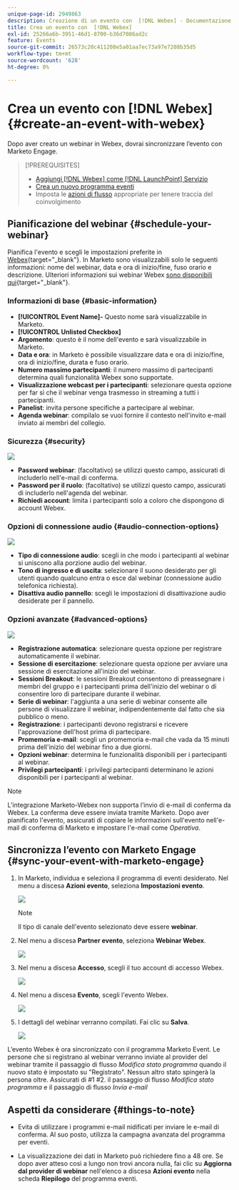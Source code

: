 ```yaml
---
unique-page-id: 2949863
description: Creazione di un evento con  [!DNL Webex] - Documentazione di Marketo - Documentazione del prodotto
title: Crea un evento con  [!DNL Webex]
exl-id: 25266a6b-3951-46d1-8700-b36d7086ad2c
feature: Events
source-git-commit: 26573c20c411208e5a01aa7ec73a97e7208b35d5
workflow-type: tm+mt
source-wordcount: '628'
ht-degree: 0%

---
```


# Crea un evento con [!DNL Webex] {#create-an-event-with-webex}

Dopo aver creato un webinar in Webex, dovrai sincronizzare l’evento con Marketo Engage.

>[!PREREQUISITES]
>
>* [Aggiungi [!DNL Webex] come  [!DNL LaunchPoint] Servizio](/help/marketo/product-docs/administration/additional-integrations/add-webex-as-a-launchpoint-service.md)
>* [Crea un nuovo programma eventi](/help/marketo/product-docs/demand-generation/events/understanding-events/create-a-new-event-program.md)
>* Imposta le [azioni di flusso](/help/marketo/product-docs/core-marketo-concepts/smart-campaigns/flow-actions/add-a-flow-step-to-a-smart-campaign.md) appropriate per tenere traccia del coinvolgimento

## Pianificazione del webinar {#schedule-your-webinar}

Pianifica l&#39;evento e scegli le impostazioni preferite in [Webex](https://www.webex.com/){target="_blank"}. In Marketo sono visualizzabili solo le seguenti informazioni: nome del webinar, data e ora di inizio/fine, fuso orario e descrizione. Ulteriori informazioni sui webinar Webex [sono disponibili qui](https://help.webex.com/en-us/landing/ld-7srxjs-WebexWebinars/Webex-Webinars){target="_blank"}.

### Informazioni di base {#basic-information}

* **[!UICONTROL Event Name]-** Questo nome sarà visualizzabile in Marketo.
* **[!UICONTROL Unlisted Checkbox]**
* **Argomento**: questo è il nome dell&#39;evento e sarà visualizzabile in Marketo.
* **Data e ora**: in Marketo è possibile visualizzare data e ora di inizio/fine, ora di inizio/fine, durata e fuso orario.
* **Numero massimo partecipanti**: il numero massimo di partecipanti determina quali funzionalità Webex sono supportate.
* **Visualizzazione webcast per i partecipanti**: selezionare questa opzione per far sì che il webinar venga trasmesso in streaming a tutti i partecipanti.
* **Panelist**: invita persone specifiche a partecipare al webinar.
* **Agenda webinar**: compilalo se vuoi fornire il contesto nell&#39;invito e-mail inviato ai membri del collegio.

### Sicurezza {#security}

![](assets/create-an-event-with-webex-2.png)

* **Password webinar**: (facoltativo) se utilizzi questo campo, assicurati di includerlo nell&#39;e-mail di conferma.
* **Password per il ruolo**: (facoltativo) se utilizzi questo campo, assicurati di includerlo nell&#39;agenda del webinar.
* **Richiedi account**: limita i partecipanti solo a coloro che dispongono di account Webex.

### Opzioni di connessione audio {#audio-connection-options}

![](assets/create-an-event-with-webex-3.png)

* **Tipo di connessione audio**: scegli in che modo i partecipanti al webinar si uniscono alla porzione audio del webinar.
* **Tono di ingresso e di uscita**: selezionare il suono desiderato per gli utenti quando qualcuno entra o esce dal webinar (connessione audio telefonica richiesta).
* **Disattiva audio pannello**: scegli le impostazioni di disattivazione audio desiderate per il pannello.

### Opzioni avanzate {#advanced-options}

![](assets/create-an-event-with-webex-4.png)

* **Registrazione automatica**: selezionare questa opzione per registrare automaticamente il webinar.
* **Sessione di esercitazione**: selezionare questa opzione per avviare una sessione di esercitazione all&#39;inizio del webinar.
* **Sessioni Breakout**: le sessioni Breakout consentono di preassegnare i membri del gruppo e i partecipanti prima dell&#39;inizio del webinar o di consentire loro di partecipare durante il webinar.
* **Serie di webinar**: l&#39;aggiunta a una serie di webinar consente alle persone di visualizzare il webinar, indipendentemente dal fatto che sia pubblico o meno.
* **Registrazione**: i partecipanti devono registrarsi e ricevere l&#39;approvazione dell&#39;host prima di partecipare.
* **Promemoria e-mail**: scegli un promemoria e-mail che vada da 15 minuti prima dell&#39;inizio del webinar fino a due giorni.
* **Opzioni webinar**: determina le funzionalità disponibili per i partecipanti al webinar.
* **Privilegi partecipanti**: i privilegi partecipanti determinano le azioni disponibili per i partecipanti al webinar.

>[!NOTE]
>
>L’integrazione Marketo-Webex non supporta l’invio di e-mail di conferma da Webex. La conferma deve essere inviata tramite Marketo. Dopo aver pianificato l&#39;evento, assicurati di copiare le informazioni sull&#39;evento nell&#39;e-mail di conferma di Marketo e impostare l&#39;e-mail come _Operativa_.

## Sincronizza l’evento con Marketo Engage {#sync-your-event-with-marketo-engage}

1. In Marketo, individua e seleziona il programma di eventi desiderato. Nel menu a discesa **Azioni evento**, seleziona **Impostazioni evento**.

   ![](assets/create-an-event-with-webex-5.png)

   >[!NOTE]
   >
   >Il tipo di canale dell&#39;evento selezionato deve essere **webinar**.

1. Nel menu a discesa **Partner evento**, seleziona **Webinar Webex**.

   ![](assets/create-an-event-with-webex-6.png)

1. Nel menu a discesa **Accesso**, scegli il tuo account di accesso Webex.

   ![](assets/create-an-event-with-webex-7.png)

1. Nel menu a discesa **Evento**, scegli l&#39;evento Webex.

   ![](assets/create-an-event-with-webex-8.png)

1. I dettagli del webinar verranno compilati. Fai clic su **Salva**.

   ![](assets/create-an-event-with-webex-9.png)

L’evento Webex è ora sincronizzato con il programma Marketo Event. Le persone che si registrano al webinar verranno inviate al provider del webinar tramite il passaggio di flusso _Modifica stato programma_ quando il nuovo stato è impostato su &quot;Registrato&quot;. Nessun altro stato spingerà la persona oltre. Assicurati di #1 #2. il passaggio di flusso _Modifica stato programma_ e il passaggio di flusso _Invia e-mail_

## Aspetti da considerare {#things-to-note}

* Evita di utilizzare i programmi e-mail nidificati per inviare le e-mail di conferma. Al suo posto, utilizza la campagna avanzata del programma per eventi.

* La visualizzazione dei dati in Marketo può richiedere fino a 48 ore. Se dopo aver atteso così a lungo non trovi ancora nulla, fai clic su **Aggiorna dal provider di webinar** nell&#39;elenco a discesa **Azioni evento** nella scheda **Riepilogo** del programma eventi.
